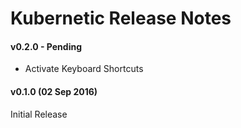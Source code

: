 # Kubernetic Release Notes

#### v0.2.0 - Pending

* Activate Keyboard Shortcuts

#### v0.1.0 (02 Sep 2016)

Initial Release
